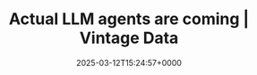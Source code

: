 ---
title: Actual LLM agents are coming | Vintage Data
slug: 20250312T152457
date: 2025-03-12T15:24:57+0000
params:
  url: https://vintagedata.org/blog/posts/designing-llm-agents
tags:
- ai
- llm
- to-read
---